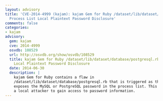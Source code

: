 ```yaml
---
layout: advisory
title: 'CVE-2014-4999 (kajam): kajam Gem for Ruby /dataset/lib/dataset/database/postgresql.rb
  Process List Local Plaintext Password Disclosure'
comments: false
categories:
- kajam
advisory:
  gem: kajam
  cve: 2014-4999
  osvdb: 108529
  url: http://osvdb.org/show/osvdb/108529
  title: kajam Gem for Ruby /dataset/lib/dataset/database/postgresql.rb Process List
    Local Plaintext Password Disclosure
  date: 2014-06-30
  description: |
    kajam Gem for Ruby contains a flaw in
    /dataset/lib/dataset/database/postgresql.rb that is triggered as the program
    exposes the MySQL or PostgreSQL password in the process list. This may allow
    a local attacker to gain access to password information.
---
```

